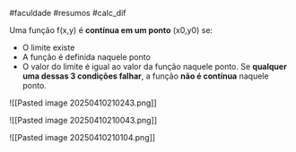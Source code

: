 #faculdade #resumos #calc_dif

Uma função f(x,y) é **contínua em um ponto** (x0,y0) se:

- O limite existe
- A função é definida naquele ponto
- O valor do limite é igual ao valor da função naquele ponto.
Se **qualquer uma dessas 3 condições falhar**, a função **não é contínua** naquele ponto.

![[Pasted image 20250410210243.png]]



![[Pasted image 20250410210043.png]]

![[Pasted image 20250410210104.png]]


